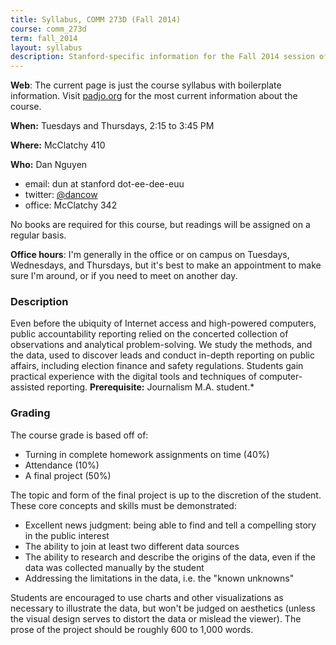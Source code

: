 ```yaml
---
title: Syllabus, COMM 273D (Fall 2014)
course: comm_273d
term: fall_2014
layout: syllabus
description: Stanford-specific information for the Fall 2014 session of Public Affairs Data Journalism COMM 273D, taught by Dan Nguyen
---
```


__Web__: The current page is just the course syllabus with boilerplate information. Visit [padjo.org](http://padjo.org) for the most current information about the course. 

__When:__ Tuesdays and Thursdays, 2:15 to 3:45 PM

__Where:__ McClatchy 410

__Who:__ Dan Nguyen 
   
  - email: dun at stanford dot-ee-dee-euu
  - twitter: [@dancow](//twitter.com/dancow)
  - office: McClatchy 342

No books are required for this course, but readings will be assigned on a regular basis.

__Office hours__: I'm generally in the office or on campus on Tuesdays, Wednesdays, and Thursdays, but it's best to make an appointment to make sure I'm around, or if you need to meet on another day.

### Description

Even before the ubiquity of Internet access and high-powered computers, public accountability reporting relied on the concerted collection of observations and analytical problem-solving. We study the methods, and the data, used to discover leads and conduct in-depth reporting on public affairs, including election finance and safety regulations. Students gain practical experience with the digital tools and techniques of computer-assisted reporting. __Prerequisite:__ Journalism M.A. student.*


 
### Grading

The course grade is based off of:

- Turning in complete homework assignments on time (40%)
- Attendance (10%)
- A final project (50%)

The topic and form of the final project is up to the discretion of the student. These core concepts and skills must be demonstrated:

- Excellent news judgment: being able to find and tell a compelling story in the public interest
- The ability to join at least two different data sources
- The ability to research and describe the origins of the data, even if the data was collected manually by the student
- Addressing the limitations in the data, i.e. the "known unknowns"

Students are encouraged to use charts and other visualizations as necessary to illustrate the data, but won't be judged on aesthetics (unless the visual design serves to distort the data or mislead the viewer). The prose of the project should be roughly 600 to 1,000 words.



